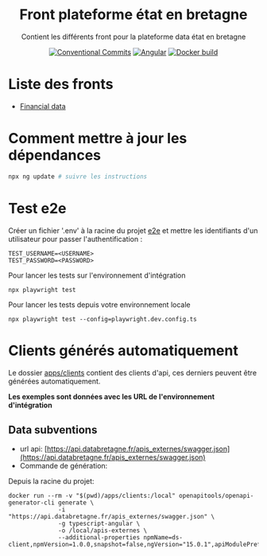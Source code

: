 <h1 align="center" style="border-bottom: none">
    <div>
        Front plateforme état en bretagne
    </div>
</h1>

<p align="center">
    Contient les différents front pour la plateforme data état en bretagne<br/>
</p>

<div align="center">
 
[![Conventional Commits](https://img.shields.io/badge/Conventional%20Commits-1.0.0-green.svg)](https://conventionalcommits.org)
[![Angular](https://img.shields.io/badge/angular-15-blue)](https://angular.io/)
[![Docker build](https://img.shields.io/badge/docker-automated-informational)](https://docs.docker.com/compose/)

</div>


# Liste des fronts

* [Financial data](./apps/financial-data/README.md)

# Comment mettre à jour les dépendances

```bash
npx ng update # suivre les instructions
```

# Test e2e

Créer un fichier '.env' à la racine du projet [e2e](./e2e) et mettre les identifiants d'un utilisateur pour passer l'authentification :  

```
TEST_USERNAME=<USERNAME>
TEST_PASSWORD=<PASSWORD>
```

Pour lancer les tests sur l'environnement d'intégration
```
npx playwright test
```

Pour lancer les tests depuis votre environnement locale
```
npx playwright test --config=playwright.dev.config.ts
```

# Clients générés automatiquement

Le dossier [apps/clients](./apps/clients/) contient des clients d'api, ces derniers peuvent être générées automatiquement.

**Les exemples sont données avec les URL de l'environnement d'intégration**

## Data subventions

 - url api: [https://api.databretagne.fr/apis_externes/swagger.json](https://api.databretagne.fr/apis_externes/swagger.json)
 - Commande de génération:

Depuis la racine du projet: 
```
docker run --rm -v "$(pwd)/apps/clients:/local" openapitools/openapi-generator-cli generate \
              -i "https://api.databretagne.fr/apis_externes/swagger.json" \
              -g typescript-angular \
              -o /local/apis-externes \
              --additional-properties npmName=ds-client,npmVersion=1.0.0,snapshot=false,ngVersion="15.0.1",apiModulePrefix=ae,configurationPrefix=ae
```
